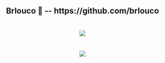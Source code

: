 <h2 align="center"> Brlouco 👋  -- https://github.com/brlouco </h2>

<h1 align="center">
  <a align="center" href="https://github.com/anuraghazra/github-readme-stats">
    <img src="https://github-readme-stats.vercel.app/api?username=brlouco&theme=dracula">
  </a>
</h1>

<h1 align="center">
  <a align="center" href="https://github.com/anuraghazra/github-readme-stats">
    <img src="https://github-readme-stats.vercel.app/api/top-langs/?username=brlouco&theme=dracula">
  </a>
</h1>
